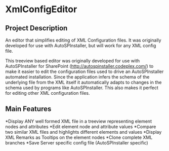 # XmlConfigEditor

Project Description
-------------------
An editor that simplifies editing of XML Configuration files. It was originally developed for use with AutoSPInstaller, 
but will work for any XML config file.

This treeview based editor was originally developed for use with AutoSPInstaller for SharePoint 
(http://autospinstaller.codeplex.com/) to make it easier to edit the configuration files used to drive an AutoSPInstaller 
automated installation. Since the application infers the schema of the underlying file from the XML itself it automatically 
adapts to changes in the schema used by programs like AutoSPInstaller. This also makes it perfect for editing other XML 
configuration files.

Main Features
-------------
*Display ANY well formed XML file in a treeview representing element nodes and attributes
*Edit element node and attribute values
*Compare two similar XML files and highlights different elements and values
*Display XML Remarks as Tooltips on the element nodes
*Clone complete XML branches
*Save Server specific config file (AutoSPInstaller specific)
